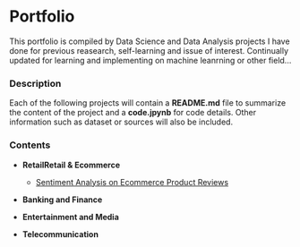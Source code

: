 # Portfolio
This portfolio is compiled by Data Science and Data Analysis projects I have done for previous reasearch, self-learning and issue of interest. 
Continually updated for learning and implementing on machine leanrning or other field...

### Description
Each of the following projects will contain a **README.md** file to summarize the content of the project and a **code.jpynb** for code details.
Other information such as dataset or sources will also be included.

### Contents
- **RetailRetail & Ecommerce**
  - [Sentiment Analysis on Ecommerce Product Reviews](https://github.com/kkwwym/Sentiment-Analysis-on-Ecommerce-Product-Reviews.git)

- **Banking and Finance**

- **Entertainment and Media**

- **Telecommunication**



